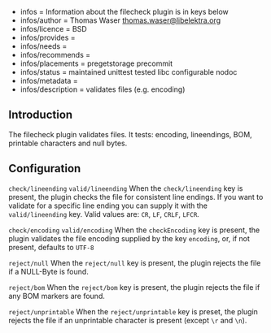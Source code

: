 - infos = Information about the filecheck plugin is in keys below
- infos/author = Thomas Waser <thomas.waser@libelektra.org>
- infos/licence = BSD
- infos/provides =
- infos/needs =
- infos/recommends =
- infos/placements = pregetstorage precommit
- infos/status = maintained unittest tested libc configurable nodoc
- infos/metadata =
- infos/description = validates files (e.g. encoding)

## Introduction

The filecheck plugin validates files. It tests: encoding, lineendings, BOM, printable characters and null bytes.

## Configuration

`check/lineending`
`valid/lineending`
When the `check/lineending` key is present, the plugin checks the file for consistent line endings. If you want to validate for a specific line ending you can supply it with the `valid/lineending` key. Valid values are: `CR`, `LF`, `CRLF`, `LFCR`.

`check/encoding`
`valid/encoding`
When the `checkEncoding` key is present, the plugin validates the file encoding supplied by the key `encoding`, or, if not present, defaults to `UTF-8`

`reject/null`
When the `reject/null` key is present, the plugin rejects the file if a NULL-Byte is found.

`reject/bom`
When the `reject/bom` key is present, the plugin rejects the file if any BOM markers are found.

`reject/unprintable`
When the `reject/unprintable` key is preset, the plugin rejects the file if an unprintable character is present (except `\r` and `\n`).
